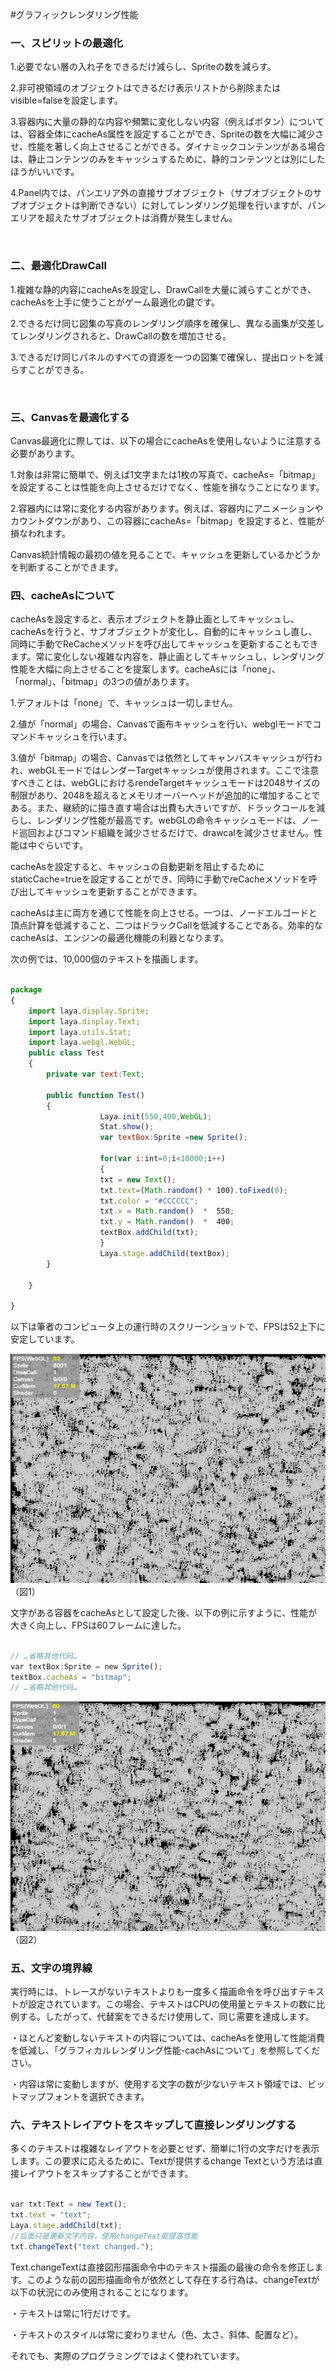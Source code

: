 #グラフィックレンダリング性能



### **一、スピリットの最適化**

1.必要でない層の入れ子をできるだけ減らし、Spriteの数を減らす。

2.非可視領域のオブジェクトはできるだけ表示リストから削除またはvisible=falseを設定します。

3.容器内に大量の静的な内容や頻繁に変化しない内容（例えばボタン）については、容器全体にcacheAs属性を設定することができ、Spriteの数を大幅に減少させ、性能を著しく向上させることができる。ダイナミックコンテンツがある場合は、静止コンテンツのみをキャッシュするために、静的コンテンツとは別にしたほうがいいです。

4.Panel内では、パンエリア外の直接サブオブジェクト（サブオブジェクトのサブオブジェクトは判断できない）に対してレンダリング処理を行いますが、パンエリアを超えたサブオブジェクトは消費が発生しません。

​

### **二、最適化DrawCall**

1.複雑な静的内容にcacheAsを設定し、DrawCallを大量に減らすことができ、cacheAsを上手に使うことがゲーム最適化の鍵です。

2.できるだけ同じ図集の写真のレンダリング順序を確保し、異なる画集が交差してレンダリングされると、DrawCallの数を増加させる。

3.できるだけ同じパネルのすべての資源を一つの図集で確保し、提出ロットを減らすことができる。

​

### **三、Canvasを最適化する**

Canvas最適化に際しては、以下の場合にcacheAsを使用しないように注意する必要があります。

1.対象は非常に簡単で、例えば1文字または1枚の写真で、cacheAs=「bitmap」を設定することは性能を向上させるだけでなく、性能を損なうことになります。

2.容器内には常に変化する内容があります。例えば、容器内にアニメーションやカウントダウンがあり、この容器にcacheAs=「bitmap」を設定すると、性能が損なわれます。


Canvas統計情報の最初の値を見ることで、キャッシュを更新しているかどうかを判断することができます。



### **四、cacheAsについて**

cacheAsを設定すると、表示オブジェクトを静止画としてキャッシュし、cacheAsを行うと、サブオブジェクトが変化し、自動的にキャッシュし直し、同時に手動でReCacheメソッドを呼び出してキャッシュを更新することもできます。常に変化しない複雑な内容を、静止画としてキャッシュし、レンダリング性能を大幅に向上させることを提案します。cacheAsには「none」、「normal」、「bitmap」の3つの値があります。

1.デフォルトは「none」で、キャッシュは一切しません。

2.値が「normal」の場合、Canvasで画布キャッシュを行い、webglモードでコマンドキャッシュを行います。

3.値が「bitmap」の場合、Canvasでは依然としてキャンバスキャッシュが行われ、webGLモードではレンダーTargetキャッシュが使用されます。ここで注意すべきことは、webGLにおけるrendeTargetキャッシュモードは2048サイズの制限があり、2048を超えるとメモリオーバーヘッドが追加的に増加することである。また、継続的に描き直す場合は出費も大きいですが、ドラックコールを減らし、レンダリング性能が最高です。webGLの命令キャッシュモードは、ノード巡回およびコマンド組織を減少させるだけで、drawcalを減少させません。性能は中ぐらいです。



cacheAsを設定すると、キャッシュの自動更新を阻止するためにstaticCache=trueを設定することができ、同時に手動でreCacheメソッドを呼び出してキャッシュを更新することができます。

cacheAsは主に両方を通じて性能を向上させる。一つは、ノードエルゴードと頂点計算を低減すること、二つはドラックCallを低減することである。効率的なcacheAsは、エンジンの最適化機能の利器となります。

次の例では、10,000個のテキストを描画します。


```javascript

package 
{
	import laya.display.Sprite;
	import laya.display.Text;
	import laya.utils.Stat;
	import laya.webgl.WebGL;
	public class Test 
	{
		private var text:Text;
		
		public function Test() 
		{
					Laya.init(550,400,WebGL);
					Stat.show();
					var textBox:Sprite =new Sprite();
					
					for(var i:int=0;i<10000;i++)
					{
					txt = new Text();
					txt.text=(Math.random() * 100).toFixed(0);
					txt.color = "#CCCCCC";
					txt.x = Math.random()  *  550;
					txt.y = Math.random()  *  400;
					textBox.addChild(txt);
					}
					Laya.stage.addChild(textBox);
		}
		
	}

}
```


以下は筆者のコンピュータ上の運行時のスクリーンショットで、FPSは52上下に安定しています。

​![图片1.png](img/1.png)<br/>
（図1）

文字がある容器をcacheAsとして設定した後、以下の例に示すように、性能が大きく向上し、FPSは60フレームに達した。


```javascript

// …省略其他代码…
var textBox:Sprite = new Sprite();
textBox.cacheAs = "bitmap";
// …省略其他代码…
```


​![图片1.png](img/2.png)<br/>
（図2）



### **五、文字の境界線**

実行時には、トレースがないテキストよりも一度多く描画命令を呼び出すテキストが設定されています。この場合、テキストはCPUの使用量とテキストの数に比例する。したがって、代替案をできるだけ使用して、同じ需要を達成します。

・ほとんど変動しないテキストの内容については、cacheAsを使用して性能消費を低減し、「グラフィカルレンダリング性能-cachAsについて」を参照してください。

・内容は常に変動しますが、使用する文字の数が少ないテキスト領域では、ビットマップフォントを選択できます。



### **六、テキストレイアウトをスキップして直接レンダリングする**

多くのテキストは複雑なレイアウトを必要とせず、簡単に1行の文字だけを表示します。この要求に応えるために、Textが提供するchange Textという方法は直接レイアウトをスキップすることができます。




```javascript

var txt:Text = new Text();
txt.text = "text";
Laya.stage.addChild(txt);
//后面只是更新文字内容，使用changeText能提高性能
txt.changeText("text changed.");
```


Text.changeTextは直接図形描画命令中のテキスト描画の最後の命令を修正します。このような前の図形描画命令が依然として存在する行為は、changeTextが以下の状況にのみ使用されることになります。

・テキストは常に1行だけです。

・テキストのスタイルは常に変わりません（色、太さ、斜体、配置など）。

それでも、実際のプログラミングではよく使われています。